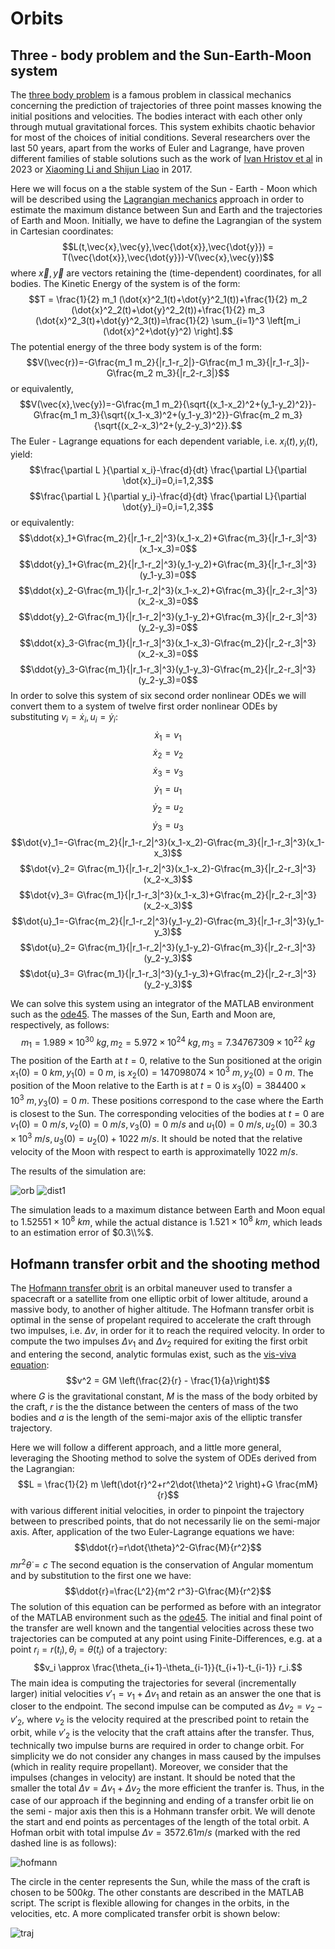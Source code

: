 # Orbits

## Three - body problem and the Sun-Earth-Moon system
The [three body problem](https://en.wikipedia.org/wiki/Three-body_problem) is a famous problem in classical mechanics concerning the prediction of trajectories of three point masses knowing the initial positions and velocities. The bodies interact with each other only through mutual gravitational forces. This system exhibits chaotic behavior for most of the choices of initial conditions. Several researchers over the last 50 years, apart from the works of Euler and Lagrange, have proven different families of stable solutions such as the work of [Ivan Hristov et al](https://arxiv.org/abs/2308.16159) in 2023 or [Xiaoming Li and Shijun Liao](https://arxiv.org/abs/1705.00527) in 2017.

Here we will focus on a the stable system of the Sun - Earth - Moon which will be described using the [Lagrangian mechanics](https://en.wikipedia.org/wiki/Lagrangian_mechanics) approach in order to estimate the maximum distance between Sun and Earth and the trajectories of Earth and Moon. Initially, we have to define the Lagrangian of the system in Cartesian coordinates:
$$L(t,\vec{x},\vec{y},\vec{\dot{x}},\vec{\dot{y}}) = T(\vec{\dot{x}},\vec{\dot{y}})-V(\vec{x},\vec{y})$$
where $\vec{x},\vec{y}$ are vectors retaining the (time-dependent) coordinates, for all bodies. The Kinetic Energy of the system is of the form:
$$T = \frac{1}{2} m_1 (\dot{x}^2_1(t)+\dot{y}^2_1(t))+\frac{1}{2} m_2 (\dot{x}^2_2(t)+\dot{y}^2_2(t))+\frac{1}{2} m_3 (\dot{x}^2_3(t)+\dot{y}^2_3(t))=\frac{1}{2} \sum_{i=1}^3 \left[m_i (\dot{x}^2+\dot{y}^2) \right].$$
The potential energy of the three body system is of the form:
$$V(\vec{r})=-G\frac{m_1 m_2}{|r_1-r_2|}-G\frac{m_1 m_3}{|r_1-r_3|}-G\frac{m_2 m_3}{|r_2-r_3|}$$
or equivalently,
$$V(\vec{x},\vec{y})=-G\frac{m_1 m_2}{\sqrt{(x_1-x_2)^2+(y_1-y_2)^2}}-G\frac{m_1 m_3}{\sqrt{(x_1-x_3)^2+(y_1-y_3)^2}}-G\frac{m_2 m_3}{\sqrt{(x_2-x_3)^2+(y_2-y_3)^2}}.$$
The Euler - Lagrange equations for each dependent variable, i.e. $x_i (t),y_i (t)$, yield:
$$\frac{\partial L }{\partial x_i}-\frac{d}{dt} \frac{\partial L}{\partial \dot{x}_i}=0,i=1,2,3$$
$$\frac{\partial L }{\partial y_i}-\frac{d}{dt} \frac{\partial L}{\partial \dot{y}_i}=0,i=1,2,3$$
or equivalently:
$$\ddot{x}_1+G\frac{m_2}{|r_1-r_2|^3}(x_1-x_2)+G\frac{m_3}{|r_1-r_3|^3}(x_1-x_3)=0$$
$$\ddot{y}_1+G\frac{m_2}{|r_1-r_2|^3}(y_1-y_2)+G\frac{m_3}{|r_1-r_3|^3}(y_1-y_3)=0$$
$$\ddot{x}_2-G\frac{m_1}{|r_1-r_2|^3}(x_1-x_2)+G\frac{m_3}{|r_2-r_3|^3}(x_2-x_3)=0$$
$$\ddot{y}_2-G\frac{m_1}{|r_1-r_2|^3}(y_1-y_2)+G\frac{m_3}{|r_2-r_3|^3}(y_2-y_3)=0$$
$$\ddot{x}_3-G\frac{m_1}{|r_1-r_3|^3}(x_1-x_3)-G\frac{m_2}{|r_2-r_3|^3}(x_2-x_3)=0$$
$$\ddot{y}_3-G\frac{m_1}{|r_1-r_3|^3}(y_1-y_3)-G\frac{m_2}{|r_2-r_3|^3}(y_2-y_3)=0$$
In order to solve this system of six second order nonlinear ODEs we will convert them to a system of twelve first order nonlinear ODEs by substituting $v_i=\dot{x}_i,u_i=\dot{y}_i$:
$$\dot{x}_1=v_1$$
$$\dot{x}_2=v_2$$
$$\dot{x}_3=v_3$$
$$\dot{y}_1=u_1$$
$$\dot{y}_2=u_2$$
$$\dot{y}_3=u_3$$
$$\dot{v}_1=-G\frac{m_2}{|r_1-r_2|^3}(x_1-x_2)-G\frac{m_3}{|r_1-r_3|^3}(x_1-x_3)$$
$$\dot{v}_2= G\frac{m_1}{|r_1-r_2|^3}(x_1-x_2)-G\frac{m_3}{|r_2-r_3|^3}(x_2-x_3)$$
$$\dot{v}_3= G\frac{m_1}{|r_1-r_3|^3}(x_1-x_3)+G\frac{m_2}{|r_2-r_3|^3}(x_2-x_3)$$
$$\dot{u}_1=-G\frac{m_2}{|r_1-r_2|^3}(y_1-y_2)-G\frac{m_3}{|r_1-r_3|^3}(y_1-y_3)$$
$$\dot{u}_2= G\frac{m_1}{|r_1-r_2|^3}(y_1-y_2)-G\frac{m_3}{|r_2-r_3|^3}(y_2-y_3)$$
$$\dot{u}_3= G\frac{m_1}{|r_1-r_3|^3}(y_1-y_3)+G\frac{m_2}{|r_2-r_3|^3}(y_2-y_3)$$

We can solve this system using an integrator of the MATLAB environment such as the [ode45](https://uk.mathworks.com/help/matlab/ref/ode45.html). The masses of the Sun, Earth and Moon are, respectively, as follows:
$$m_1 = 1.989\times 10^{30}\ kg, m_2 = 5.972\times 10^{24}\ kg, m_3 = 7.34767309\times 10^{22}\ kg$$
The position of the Earth at $t=0$, relative to the Sun positioned at the origin $x_1(0)=0\ km,y_1(0)=0\ m$, is $x_2(0)=147098074\times 10^3\ m,y_2(0)=0\ m$. The position of the Moon relative to the Earth is at $t=0$ is $x_3(0) = 384400\times 10^3\ m, y_3 (0) = 0\ m$. These positions correspond to the case where the Earth is closest to the Sun. The corresponding velocities of the bodies at $t=0$ are $v_1 (0) = 0\ m/s, v_2 (0) = 0\ m/s, v_3(0) = 0\ m/s$ and $u_1(0)=0\ m/s, u_2(0)=30.3\times 10^3\ m/s, u_3(0) = u_2(0) + 1022\ m/s$. It should be noted that the relative velocity of the Moon with respect to earth is approximatelly $1022\ m/s$.

The results of the simulation are:

![orb](https://github.com/cfilelispapadopoulos/Tiny-Examples-of-Computational-Physics/assets/137081674/b35a65ce-c90f-4d01-b0a3-96b9003545db)
![dist1](https://github.com/cfilelispapadopoulos/Tiny-Examples-of-Computational-Physics/assets/137081674/a1d7ed66-d444-461d-8644-20a1e3cf089d)

The simulation leads to a maximum distance between Earth and Moon equal to $1.52551 \times 10^8\ km$, while the actual distance is $1.521\times 10^8\ km$, which leads to an estimation error of $0.3\\%$.

## Hofmann transfer orbit and the shooting method
The [Hofmann transfer obrit](https://en.wikipedia.org/wiki/Hohmann_transfer_orbit) is an orbital maneuver used to transfer a spacecraft or a satellite from one elliptic orbit of lower altitude, around a massive body, to another of higher altitude. The Hofmann transfer orbit is optimal in the sense of propelant required to accelerate the craft through two impulses, i.e. $\Delta v$, in order for it to reach the required velocity. In order to compute the two impulses $\Delta v_1$ and $\Delta v_2$ required for exiting the first orbit and entering the second, analytic formulas exist, such as the [vis-viva equation](https://en.wikipedia.org/wiki/Vis-viva_equation):
$$v^2 = GM \left(\frac{2}{r} - \frac{1}{a}\right)$$
where $G$ is the gravitational constant, $M$ is the mass of the body orbited by the craft, $r$ is the the distance between the centers of mass of the two bodies and $a$ is the length of the semi-major axis of the elliptic transfer trajectory.

Here we will follow a different approach, and a little more general, leveraging the Shooting method to solve the system of ODEs derived from the Lagrangian:
$$L = \frac{1}{2} m \left(\dot{r}^2+r^2\dot{\theta}^2 \right)+G \frac{mM}{r}$$
with various different initial velocities, in order to pinpoint the trajectory between to prescribed points, that do not necessarily lie on the semi-major axis. After, application of the two Euler-Lagrange equations we have:
$$\ddot{r}=r\dot{\theta}^2-G\frac{M}{r^2}$$
$m r^2 \dot{\theta} = c$
The second equation is the conservation of Angular momentum and by substitution to the first one we have:
$$\ddot{r}=\frac{L^2}{m^2 r^3}-G\frac{M}{r^2}$$
The solution of this equation can be performed as before with an integrator of the MATLAB environment such as the [ode45](https://uk.mathworks.com/help/matlab/ref/ode45.html). The initial and final point of the transfer are well known and the tangential velocities across these two trajectories can be computed at any point using Finite-Differences, e.g. at a point $r_i=r(t_i),\theta_i=\theta(t_i)$ of a trajectory:
$$v_i \approx \frac{\theta_{i+1}-\theta_{i-1}}{t_{i+1}-t_{i-1}} r_i.$$
The main idea is computing the trajectories for several (incrementally larger) initial velocities $v'_1 = v_1 + \Delta v_1$ and retain as an answer the one that is closer to the endpoint. The second impulse can be computed as $\Delta v_2 = v_2 - v'_2$, where $v_2$ is the velocity required at the prescribed point to retain the orbit, while $v'_2$ is the velocity that the craft attains after the transfer. Thus, technically two impulse burns are required in order to change orbit. For simplicity we do not consider any changes in mass caused by the impulses (which in reality require propellant). Moreover, we consider that the impulses (changes in velocity) are instant. It should be noted that the smaller the total $\Delta v = \Delta v_1 +\Delta v_2$ the more efficient the tranfer is. Thus, in the case of our approach if the beginning and ending of a transfer orbit lie on the semi - major axis then this is a Hohmann transfer orbit. We will denote the start and end points as percentages of the length of the total orbit. A Hofman orbit with total impulse $\Delta v=3572.61 m/s$ (marked with the red dashed line is as follows):

![hofmann](https://github.com/cfilelispapadopoulos/Tiny-Examples-of-Computational-Physics/assets/137081674/d6985821-670c-4410-a102-89a4895b91d7)

The circle in the center represents the Sun, while the mass of the craft is chosen to be $500 kg$. The other constants are described in the MATLAB script. The script is flexible allowing for changes in the orbits, in the velocities, etc. A more complicated transfer orbit is shown below:

![traj](https://github.com/cfilelispapadopoulos/Tiny-Examples-of-Computational-Physics/assets/137081674/1cf6de59-a62a-4ccb-ba79-fc263542369e)
